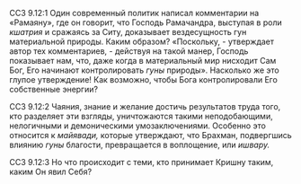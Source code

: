 ССЗ 9.12:1	Один современный политик написал комментарии на «Рамаяну», где он говорит, что Господь Рамачандра, выступая в роли _кшатрия_ и сражаясь за Ситу, доказывает вездесущность гун материальной природы. Каким образом? «Поскольку, - утверждает автор тех комментариев, - действуя на такой манер, Господь показывает нам, что, даже когда в материальный мир нисходит Сам Бог, Его начинают контролировать _гуны_ природы». Насколько же это глупое утверждение! Как возможно, чтобы Бога контролировали Его собственные энергии?

ССЗ 9.12:2	Чаяния, знание и желание достичь результатов труда того, кто разделяет эти взгляды, уничтожаются такими неподобающими, нелогичными и демоническими умозаключениями. Особенно это относится к _майявади,_ которые утверждают, что Брахман, подвергшись влиянию _гуны_ благости, превращается в воплощение, или _ишвару._

ССЗ 9.12:3	Но что происходит с теми, кто принимает Кришну таким, каким Он явил Себя?